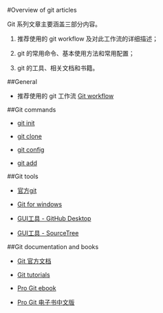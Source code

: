 #Overview of git articles

Git 系列文章主要涵盖三部分内容。

1. 推荐使用的 git workflow 及对此工作流的详细描述；

2. git 的常用命令、基本使用方法和常用配置；

3. git 的工具、相关文档和书籍。

##General

- 推荐使用的 git 工作流 [Git workflow](./git-workflow.md)

##Git commands

- [git init](./git-command-git-init.md)

- [git clone](./git-command-git-clone.md)

- [git config](./git-command-git-config.md)

- [git add](./git-command-git-add.md)

##Git tools
- [官方git](https://git-scm.com/downloads)

- [Git for windows](https://git-for-windows.github.io/)

- [GUI工具 - GitHub Desktop](https://desktop.github.com/)

- [GUI工具 - SourceTree](https://www.sourcetreeapp.com/)

##Git documentation and books

- [Git 官方文档](https://git-scm.com/doc)

- [Git tutorials](https://www.atlassian.com/git/tutorials)

- [Pro Git ebook](https://git-scm.com/book/en/v2)

- [Pro Git 电子书中文版](https://git-scm.com/book/zh/v2)
